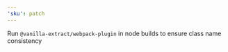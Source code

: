 ```yaml
---
'sku': patch
---
```


Run `@vanilla-extract/webpack-plugin` in node builds to ensure class name consistency
